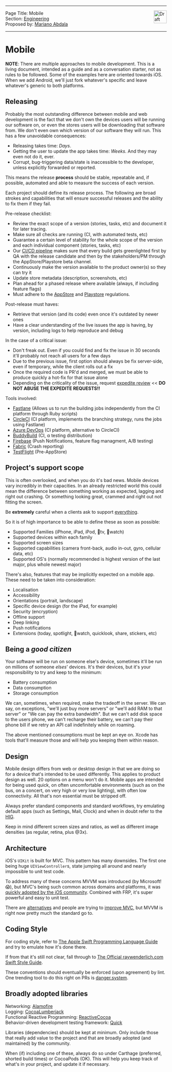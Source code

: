 ***
<img src="http://f.cl.ly/items/1Q3O263G3R0T1b1u1u0v/cb_draft_label.png" alt="Draft Content" title="Draft Content" height="40" align="right">

Page Title: Mobile  
Section: [Engineering](https://github.com/citrusbyte/citrusbyte-wiki/wiki/Engineering)  
Proposed by: [Mariano Abdala](https://github.com/citrusbyte/citrusbyte-wiki/wiki/Team-Introductions#mariano-abdala)
***

# Mobile

**NOTE**: There are multiple approaches to mobile development. This is a living document, intended as a guide and as a conversation starter, not as rules to be followed. Some of the examples here are oriented towards iOS. When we add Android, we'll just fork whatever's specific and leave whatever's generic to both platforms.

## Releasing

Probably the most outstanding difference between mobile and web development is the fact that we don't own the devices users will be running our software on, or even the stores users will be downloading that software from. We don't even own which version of our software they will run. This has a few unavoidable consequences:

* Releasing takes time: *Days*.
* Getting the user to update the app takes time: *Weeks*. And they may even not do it, ever.
* Corrupt, bug-triggering data/state is inaccessible to the developer, unless explicitly forwarded or reported.

This means the release **process** should be stable, repeatable and, if possible, automated and able to measure the success of each version.

Each project should define its release process. The following are broad strokes and capabilities that will ensure successful releases and the ability to fix them if they fail.

Pre-release checklist:
* Review the exact scope of a version (stories, tasks, etc) and document it for later tracing.
* Make sure all checks are running (CI, with automated tests, etc)
* Guarantee a certain level of stability for the whole scope of the version and each individual component (stories, tasks, etc)
* Our [CI/CD pipeline](/Documentation/continuous-integration.md) makes sure that every build gets greenlighted first by QA with the release candidate and then by the stakeholders/PM through the AppStore/Playstore beta channel.
* Continuously make the version available to the product owner(s) so they can try it
* Update store metadata (description, screenshots, etc)
* Plan ahead for a phased release where available (always, if including feature flags)
* Must adhere to the [AppStore](https://developer.apple.com/app-store/review/guidelines/) and [Playstore](https://play.google.com/about/developer-content-policy/) regulations.

Post-release must haves:
* Retrieve that version (and its code) even once it's outdated by newer ones
* Have a clear understanding of the live issues the app is having, by version, including logs to help reproduce and debug

In the case of a critical issue:
* Don't freak out. Even if you could find and fix the issue in 30 seconds it'll probably not reach all users for a few days
* Due to the previous issue, first option should always be fix server-side, even if temporary, while the client rolls out a fix
* Once the required code is PR'd and merged, we must be able to produce quickly a hot-fix for that issue alone
* Depending on the criticality of the issue, request [expedite review](https://developer.apple.com/contact/app-store/?topic=expedite) << **DO NOT ABUSE THE EXPEDITE REQUESTS!!**

Tools involved:
* [Fastlane](https://fastlane.tools) (Allows us to run the building jobs independently from the CI platform through Ruby scripts)
* [CircleCI](https://www.circleci.com/) (CI platform, implements the branching strategy, runs the jobs using Fastlane)
* [Azure DevOps](https://dev.azure.com/) (CI platform, alternative to CircleCI)
* [BuddyBuild](https://www.buddybuild.com) (CI, α testing distribution)
* [Firebase](https://firebase.google.com/) (Push Notifications, feature flag managment, A/B testing)
* [Fabric](https://get.fabric.io) (Crash reporting)
* [TestFlight](https://itunesconnect.apple.com) (Pre-AppStore)


## Project's support scope
This is often overlooked, and when you do it's bad news. Mobile devices vary incredibly in their capacities. In an already restricted world this could mean the difference between something working as expected, lagging and right out crashing. Or something looking great, crammed and right out not fitting the screen.

Be **extremely** careful when a clients ask to support [everything](http://iossupportmatrix.com).

So it is of high importance to be able to define these as soon as possible:
* Supported Families (iPhone, iPad, iPod, tv, watch)
* Supported devices within each family
* Supported screen sizes
* Supported capabilities (camera front-back, audio in-out, gyro, cellular data, etc)
* Supported OS's (normally recommended is highest version of the last major, plus whole newest major)

There's also, features that may be implicitly expected on a mobile app. These need to be taken into consideration:
* Localisation
* Accessibility
* Orientations (portrait, landscape)
* Specific device design (for the iPad, for example)
* Security (encryption)
* Offline support
* Deep linking
* Push notifications
* Extensions (today, spotlight, watch, quicklook, share, stickers, etc)

## Being a _good citizen_
Your software will be run on someone else's device, sometimes it'll be run on millions of someone _elses_' devices. It's their devices, but it's your responsibility to try and keep to the minimum:
* Battery consumption
* Data consumption
* Storage consumption

We can, sometimes, when required, make the tradeoff in the server. We can say, on exceptions, "we'll just buy more servers" or "we'll add RAM to that server" or "We can pay the extra bandwidth". But we can't add disk space to the users phone, we can't recharge their battery, we can't pay their phone bill if we retry an API call indefinitely while on roaming.

The above mentioned consumptions must be kept an eye on. Xcode has tools that'll measure those and will help you keeping them within reason.

## Design
Mobile design differs from web or desktop design in that we are doing so for a device that's intended to be used differently. This applies to product design as well. 20 options on a menu won't do it. Mobile apps are intended for being used quick, on often uncomfortable environments (such as on the bus, on a concert, on very high or very low lighting), with often low connectivity. All that's non essential must be stripped off.

Always prefer standard components and standard workflows, try emulating default apps (such as Settings, Mail, Clock) and when in doubt refer to the [HIG](https://developer.apple.com/ios/human-interface-guidelines/overview/themes/).

Keep in mind different screen sizes and ratios, as well as different image densities (as regular, retina, plus @3x).

## Architecture
iOS's `UIKit` is built for MVC. This pattern has many downsides. The first one being huge `UIViewController`s, state jumping all around and nearly impossible to unit test code.

To address many of these concerns MVVM was introduced (by Microsoft! 😱), but MVC's being such common across domains and platforms, it was [quickly adopted by the iOS community](https://www.objc.io/issues/13-architecture/mvvm/). Combined with FRP, it's super powerful and easy to unit test.

There are [alternatives](https://www.objc.io/issues/13-architecture/viper/) and people are trying to [improve MVC](https://davedelong.com/blog/2017/11/06/a-better-mvc-part-1-the-problems/), but MVVM is right now pretty much the standard go to.

## Coding Style
For coding style, refer to [The Apple Swift Programming Language Guide](https://developer.apple.com/library/content/documentation/Swift/Conceptual/Swift_Programming_Language/index.html#//apple_ref/doc/uid/TP40014097-CH3-ID0) and try to emulate how it's done there.

If from that it's still not clear, fall through to [The Official raywenderlich.com Swift Style Guide](https://github.com/raywenderlich/swift-style-guide).

These conventions should eventually be enforced (upon agreement) by lint. One trending tool to do this right on PRs is [danger.system](http://danger.systems/js/swift.html).

## Broadly adopted libraries
Networking: [Alamofire](https://github.com/Alamofire/Alamofire)  
Logging: [CocoaLumberjack](https://github.com/CocoaLumberjack/CocoaLumberjack)  
Functional Reactive Programming: [ReactiveCocoa](https://github.com/ReactiveCocoa/ReactiveCocoa)  
Behavior-driven development testing framework: [Quick](https://github.com/Quick/Quick)

Libraries (dependencies) should be kept at minimum. Only include those that really add value to the project and that are broadly adopted (and maintained) by the community.

When (if) including one of these, always do so under Carthage (preferred, shorted build times) or CocoaPods (OK). This will help you keep track of what's in your project, and update it if necessary.
